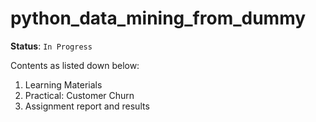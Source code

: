 # python_data_mining_from_dummy

**Status**: `In Progress`

Contents as listed down below:

1. Learning Materials
2. Practical: Customer Churn
3. Assignment report and results
